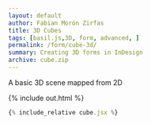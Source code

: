 ```yaml
---  
layout: default
author: Fabian Morón Zirfas
title: 3D Cubes
tags: [basil.js,3D, form, advanced, ]
permalink: /form/cube-3d/
summary: Creating 3D forms in InDesign
archive: cube.zip
---  
```


A basic 3D scene mapped from 2D

<!-- more -->

{% include out.html %}

```js 
{% include_relative cube.jsx %}
```

